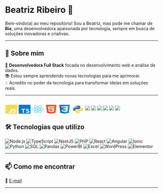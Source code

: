 # Beatriz Ribeiro 🦝
Bem-vindo(a) ao meu repositório! Sou a Beatriz, mas pode me chamar de **Bia**, uma desenvolvedora apaixonada por tecnologia, sempre em busca de soluções inovadoras e criativas.

---

## 🚀 **Sobre mim**  
🎯 **Desenvolvedora Full Stack** focada no desenvolvimento web e análise de dados.  
📚 Estou sempre aprendendo novas tecnologias para me aprimorar.  
💡 Acredito no poder da tecnologia para transformar ideias em soluções reais.

---

<div style="display: inline_block"><br>
  <img align="center" alt="Rafa-Js" height="30" width="40" src="https://raw.githubusercontent.com/devicons/devicon/master/icons/javascript/javascript-plain.svg">
  <img align="center" alt="Rafa-Ts" height="30" width="40" src="https://raw.githubusercontent.com/devicons/devicon/master/icons/typescript/typescript-plain.svg">
  <img align="center" alt="Rafa-React" height="30" width="40" src="https://raw.githubusercontent.com/devicons/devicon/master/icons/react/react-original.svg">
  <img align="center" alt="Rafa-HTML" height="30" width="40" src="https://raw.githubusercontent.com/devicons/devicon/master/icons/html5/html5-original.svg">
  <img align="center" alt="Rafa-CSS" height="30" width="40" src="https://raw.githubusercontent.com/devicons/devicon/master/icons/css3/css3-original.svg">
  <img align="center" alt="Rafa-Python" height="30" width="40" src="https://raw.githubusercontent.com/devicons/devicon/master/icons/python/python-original.svg">
  <img src="https://cdn.jsdelivr.net/gh/devicons/devicon@latest/icons/nestjs/nestjs-original.svg" />
  <img src="https://cdn.jsdelivr.net/gh/devicons/devicon@latest/icons/angular/angular-original.svg" />
  <img src="https://cdn.jsdelivr.net/gh/devicons/devicon@latest/icons/pandas/pandas-original-wordmark.svg" />
  <img src="https://cdn.jsdelivr.net/gh/devicons/devicon@latest/icons/ionic/ionic-original.svg" />
  <img src="https://cdn.jsdelivr.net/gh/devicons/devicon@latest/icons/php/php-original.svg" />
  <img src="https://cdn.jsdelivr.net/gh/devicons/devicon@latest/icons/wordpress/wordpress-original.svg" />






</div>

## 🛠️ **Tecnologias que utilizo**  

![Node.js](https://img.shields.io/badge/-Node.js-339933?style=flat-square&logo=Node.js&logoColor=white)
![TypeScript](https://img.shields.io/badge/-TypeScript-3178C6?style=flat-square&logo=TypeScript&logoColor=white)
![NestJS](https://img.shields.io/badge/-NestJS-E0234E?style=flat-square&logo=NestJS&logoColor=white)
![PHP](https://img.shields.io/badge/-PHP-777BB4?style=flat-square&logo=php&logoColor=white) 
![React](https://img.shields.io/badge/-React-61DAFB?style=flat-square&logo=React&logoColor=black)
![Angular](https://img.shields.io/badge/-Angular-DD0031?style=flat-square&logo=Angular&logoColor=white)
![Ionic](https://img.shields.io/badge/-Ionic-3880FF?style=flat-square&logo=Ionic&logoColor=white)
![Python](https://img.shields.io/badge/-Python-3776AB?style=flat-square&logo=Python&logoColor=white)
![SQL](https://img.shields.io/badge/-SQL-4479A1?style=flat-square&logo=MySQL&logoColor=white)
![Pandas](https://img.shields.io/badge/-Pandas-150458?style=flat-square&logo=Pandas&logoColor=white)
![PowerBI](https://img.shields.io/badge/-PowerBI-F2C811?style=flat-square&logo=Power-BI&logoColor=black)
![Excel](https://img.shields.io/badge/-Excel-217346?style=flat-square&logo=Microsoft-Excel&logoColor=white)
![WordPress](https://img.shields.io/badge/-WordPress-21759B?style=flat-square&logo=WordPress&logoColor=white)
![Elementor](https://img.shields.io/badge/-Elementor-92003B?style=flat-square&logo=Elementor&logoColor=white)

---

## 📫 **Como me encontrar**  
  
📧 [E-mail](mailto:ribeiro.beatriz1888@gmail.com)  


---
